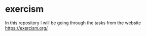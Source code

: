 # exercism
In this repository I will be going through the tasks from the website https://exercism.org/

